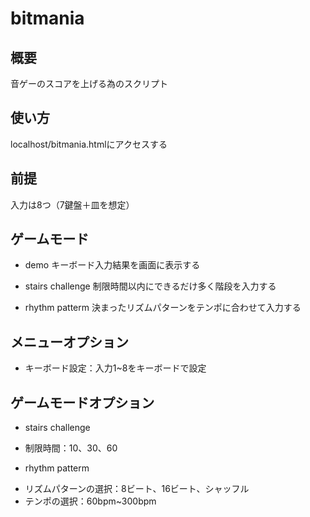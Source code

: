 # bitmania

## 概要
音ゲーのスコアを上げる為のスクリプト

## 使い方
localhost/bitmania.htmlにアクセスする

## 前提
入力は8つ（7鍵盤＋皿を想定）

## ゲームモード
* demo
キーボード入力結果を画面に表示する

* stairs challenge
制限時間以内にできるだけ多く階段を入力する
* rhythm patterm
決まったリズムパターンをテンポに合わせて入力する

## メニューオプション
* キーボード設定：入力1~8をキーボードで設定

## ゲームモードオプション
* stairs challenge
- 制限時間：10、30、60
* rhythm patterm
- リズムパターンの選択：8ビート、16ビート、シャッフル
- テンポの選択：60bpm~300bpm

